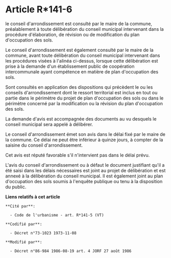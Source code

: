 # Article R*141-6

le conseil d'arrondissement est consulté par le maire de la commune, préalablement à toute délibération du conseil municipal
intervenant dans la procédure d'élaboration, de révision ou de modification du plan d'occupation des sols.

Le conseil d'arrondissement est également consulté par le maire de la commune, avant toute délibération du conseil municipal
intervenant dans les procédures visées à l'alinéa ci-dessus, lorsque cette délibération est prise à la demande d'un
établissement public de coopération intercommunale ayant compétence en matière de plan d'occupation des sols.

Sont consultés en application des dispositions qui précèdent le ou les conseils d'arrondissement dont le ressort territorial
est inclus en tout ou partie dans le périmètre du projet de plan d'occupation des sols ou dans le périmètre concerné par la
modification ou la révision du plan d'occupation des sols.

La demande d'avis est accompagnée des documents au vu desquels le conseil municipal sera appelé à délibérer.

Le conseil d'arrondissement émet son avis dans le délai fixé par le maire de la commune. Ce délai ne peut être inférieur à
quinze jours, à compter de la saisine du conseil d'arrondissement.

Cet avis est réputé favorable s'il n'intervient pas dans le délai prévu.

L'avis du conseil d'arrondissement ou à défaut le document justifiant qu'il a été saisi dans les délais nécessaires est joint
au projet de délibération et est annexé à la délibération du conseil municipal. Il est également joint au plan d'occupation
des sols soumis à l'enquête publique ou tenu à la disposition du public.

**Liens relatifs à cet article**

	**Cité par**:

	  - Code de l'urbanisme - art. R*141-5 (VT)

	**Codifié par**:

	  - Décret n°73-1023 1973-11-08

	**Modifié par**:

	  - Décret n°86-984 1986-08-19 art. 4 JORF 27 août 1986

